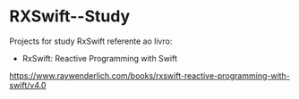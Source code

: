 # RXSwift--Study
Projects for study RxSwift referente ao livro:

- RxSwift: Reactive Programming with Swift


https://www.raywenderlich.com/books/rxswift-reactive-programming-with-swift/v4.0
